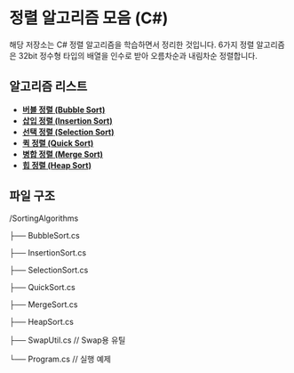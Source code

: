# 정렬 알고리즘 모음 (C#)

해당 저장소는 C# 정렬 알고리즘을 학습하면서 정리한 것입니다.
6가지 정렬 알고리즘은 32bit 정수형 타입의 배열을 인수로 받아 오름차순과 내림차순 정렬합니다.

## 알고리즘 리스트
- [**버블 정렬 (Bubble Sort)**](https://github.com/Leekiahn/SortingAlgorithm/blob/main/SortingAlgorithm/BubbleSort.cs)
- [**삽입 정렬 (Insertion Sort)**](https://github.com/Leekiahn/SortingAlgorithm/blob/main/SortingAlgorithm/InsertionSort.cs)
- [**선택 정렬 (Selection Sort)**](https://github.com/Leekiahn/SortingAlgorithm/blob/main/SortingAlgorithm/SelectionSort.cs)
- [**퀵 정렬 (Quick Sort)**](https://github.com/Leekiahn/SortingAlgorithm/blob/main/SortingAlgorithm/QuickSort.cs)
- [**병합 정렬 (Merge Sort)**](https://github.com/Leekiahn/SortingAlgorithm/blob/main/SortingAlgorithm/MergeSort.cs)
- [**힙 정렬 (Heap Sort)**](https://github.com/Leekiahn/SortingAlgorithm/blob/main/SortingAlgorithm/HeapSort.cs)

## 파일 구조

/SortingAlgorithms

├── BubbleSort.cs

├── InsertionSort.cs

├── SelectionSort.cs

├── QuickSort.cs

├── MergeSort.cs

├── HeapSort.cs

├── SwapUtil.cs // Swap용 유틸

└── Program.cs // 실행 예제
